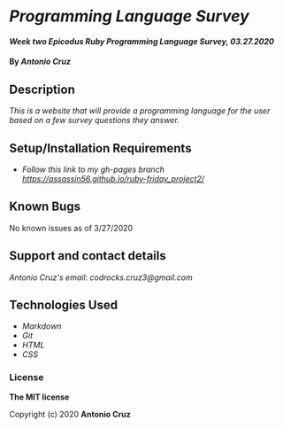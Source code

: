 # _Programming Language Survey_

#### _Week two Epicodus Ruby Programming Language Survey, 03.27.2020_

#### By _**Antonio Cruz**_

## Description

_This is a website that will provide a programming language for the user based on a few survey questions they answer._

## Setup/Installation Requirements

* _Follow this link to my gh-pages branch https://assassin56.github.io/ruby-friday_project2/_

## Known Bugs

No known issues as of 3/27/2020

## Support and contact details

_Antonio Cruz's email:_
_codrocks.cruz3@gmail.com_

## Technologies Used

* _Markdown_
* _Git_
* _HTML_
* _CSS_ 

### License

**The MIT license**

Copyright (c) 2020 **Antonio Cruz**